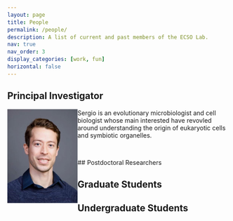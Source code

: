 ```yaml
---
layout: page
title: People
permalink: /people/
description: A list of current and past members of the ECSO Lab.
nav: true
nav_order: 3
display_categories: [work, fun]
horizontal: false
---
```


## Principal Investigator

<img align="left" src="/assets/img/profile_pic.jpg" width="160"> Sergio is an evolutionary microbiologist and cell biologist whose main interested have revovled around understanding the origin of eukaryotic cells and symbiotic organelles.  
  
<p>&nbsp;</p>
## Postdoctoral Researchers

## Graduate Students

## Undergraduate Students
